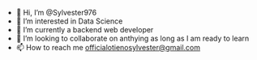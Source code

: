 - 👋 Hi, I’m @Sylvester976
- 👀 I’m interested in Data Science
- 🌱 I’m currently a backend web developer
- 💞️ I’m looking to collaborate on anthying as long as I am ready to learn
- 📫 How to reach me officialotienosylvester@gmail.com

<!---
Sylvester976/Sylvester976 is a ✨ special ✨ repository because its `README.md` (this file) appears on your GitHub profile.
You can click the Preview link to take a look at your changes.
--->

